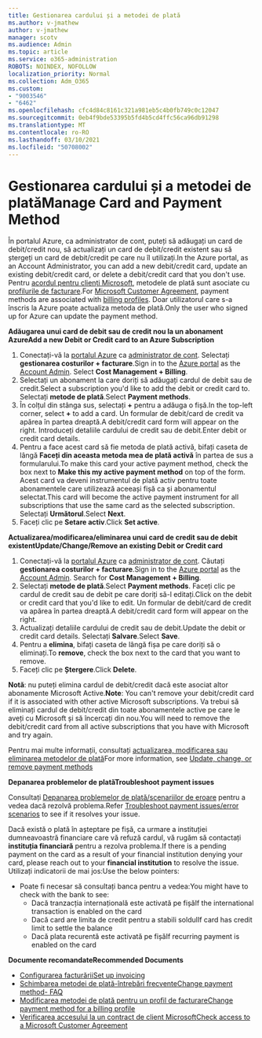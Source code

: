 ```yaml
---
title: Gestionarea cardului și a metodei de plată
ms.author: v-jmathew
author: v-jmathew
manager: scotv
ms.audience: Admin
ms.topic: article
ms.service: o365-administration
ROBOTS: NOINDEX, NOFOLLOW
localization_priority: Normal
ms.collection: Adm_O365
ms.custom:
- "9003546"
- "6462"
ms.openlocfilehash: cfc4d84c8161c321a981eb5c4b0fb749c0c12047
ms.sourcegitcommit: 0eb4f9bde53395b5fd4b5cd4ffc56ca96db91298
ms.translationtype: MT
ms.contentlocale: ro-RO
ms.lasthandoff: 03/10/2021
ms.locfileid: "50708002"
---
```

# <a name="manage-card-and-payment-method"></a><span data-ttu-id="d2edd-102">Gestionarea cardului și a metodei de plată</span><span class="sxs-lookup"><span data-stu-id="d2edd-102">Manage Card and Payment Method</span></span>

<span data-ttu-id="d2edd-103">În portalul Azure, ca administrator de cont, puteți să adăugați un card de debit/credit nou, să actualizați un card de debit/credit existent sau să ștergeți un card de debit/credit pe care nu îl utilizați.</span><span class="sxs-lookup"><span data-stu-id="d2edd-103">In the Azure portal, as an Account Administrator, you can add a new debit/credit card, update an existing debit/credit card, or delete a debit/credit card that you don't use.</span></span> <span data-ttu-id="d2edd-104">Pentru [acordul pentru clienți Microsoft](https://docs.microsoft.com/azure/billing/billing-how-to-change-credit-card?WT.mc_id=Portal-Microsoft_Azure_Support#check-access-to-a-microsoft-customer-agreement), metodele de plată sunt asociate cu [profilurile de facturare](https://docs.microsoft.com/azure/billing/billing-how-to-change-credit-card?WT.mc_id=Portal-Microsoft_Azure_Support#change-payment-method-for-a-billing-profile).</span><span class="sxs-lookup"><span data-stu-id="d2edd-104">For [Microsoft Customer Agreement](https://docs.microsoft.com/azure/billing/billing-how-to-change-credit-card?WT.mc_id=Portal-Microsoft_Azure_Support#check-access-to-a-microsoft-customer-agreement), payment methods are associated with [billing profiles](https://docs.microsoft.com/azure/billing/billing-how-to-change-credit-card?WT.mc_id=Portal-Microsoft_Azure_Support#change-payment-method-for-a-billing-profile).</span></span> <span data-ttu-id="d2edd-105">Doar utilizatorul care s-a înscris la Azure poate actualiza metoda de plată.</span><span class="sxs-lookup"><span data-stu-id="d2edd-105">Only the user who signed up for Azure can update the payment method.</span></span>

<span data-ttu-id="d2edd-106">**Adăugarea unui card de debit sau de credit nou la un abonament Azure**</span><span class="sxs-lookup"><span data-stu-id="d2edd-106">**Add a new Debit or Credit card to an Azure Subscription**</span></span>

1. <span data-ttu-id="d2edd-107">Conectați-vă la [portalul Azure](https://ms.portal.azure.com/) ca [administrator de cont](https://docs.microsoft.com/azure/cost-management-billing/manage/billing-subscription-transfer?WT.mc_id=Portal-Microsoft_Azure_Support#whoisaa). Selectați **gestionarea costurilor + facturare**.</span><span class="sxs-lookup"><span data-stu-id="d2edd-107">Sign in to the [Azure portal](https://ms.portal.azure.com/) as the [Account Admin](https://docs.microsoft.com/azure/cost-management-billing/manage/billing-subscription-transfer?WT.mc_id=Portal-Microsoft_Azure_Support#whoisaa). Select **Cost Management + Billing**.</span></span>
2. <span data-ttu-id="d2edd-108">Selectați un abonament la care doriți să adăugați cardul de debit sau de credit.</span><span class="sxs-lookup"><span data-stu-id="d2edd-108">Select a subscription you'd like to add the debit or credit card to.</span></span> <span data-ttu-id="d2edd-109">Selectați **metode de plată**.</span><span class="sxs-lookup"><span data-stu-id="d2edd-109">Select **Payment methods**.</span></span>
3. <span data-ttu-id="d2edd-110">În colțul din stânga sus, selectați **+** pentru a adăuga o fișă.</span><span class="sxs-lookup"><span data-stu-id="d2edd-110">In the top-left corner, select **+** to add a card.</span></span> <span data-ttu-id="d2edd-111">Un formular de debit/card de credit va apărea în partea dreaptă.</span><span class="sxs-lookup"><span data-stu-id="d2edd-111">A debit/credit card form will appear on the right.</span></span> <span data-ttu-id="d2edd-112">Introduceți detaliile cardului de credit sau de debit.</span><span class="sxs-lookup"><span data-stu-id="d2edd-112">Enter debit or credit card details.</span></span>
4. <span data-ttu-id="d2edd-113">Pentru a face acest card să fie metoda de plată activă, bifați caseta de lângă **Faceți din aceasta metoda mea de plată activă** în partea de sus a formularului.</span><span class="sxs-lookup"><span data-stu-id="d2edd-113">To make this card your active payment method, check the box next to **Make this my active payment method** on top of the form.</span></span> <span data-ttu-id="d2edd-114">Acest card va deveni instrumentul de plată activ pentru toate abonamentele care utilizează aceeași fișă ca și abonamentul selectat.</span><span class="sxs-lookup"><span data-stu-id="d2edd-114">This card will become the active payment instrument for all subscriptions that use the same card as the selected subscription.</span></span> <span data-ttu-id="d2edd-115">Selectați **Următorul**.</span><span class="sxs-lookup"><span data-stu-id="d2edd-115">Select **Next**.</span></span>
5. <span data-ttu-id="d2edd-116">Faceți clic pe **Setare activ**.</span><span class="sxs-lookup"><span data-stu-id="d2edd-116">Click **Set active**.</span></span> 
 
<span data-ttu-id="d2edd-117">**Actualizarea/modificarea/eliminarea unui card de credit sau de debit existent**</span><span class="sxs-lookup"><span data-stu-id="d2edd-117">**Update/Change/Remove an existing Debit or Credit card**</span></span>

1.  <span data-ttu-id="d2edd-118">Conectați-vă la [portalul Azure](https://portal.azure.com/) ca [administrator de cont](https://docs.microsoft.com/azure/billing/billing-subscription-transfer?WT.mc_id=Portal-Microsoft_Azure_Support#whoisaa). Căutați **gestionarea costurilor + facturare**.</span><span class="sxs-lookup"><span data-stu-id="d2edd-118">Sign in to the [Azure portal](https://portal.azure.com/) as the [Account Admin](https://docs.microsoft.com/azure/billing/billing-subscription-transfer?WT.mc_id=Portal-Microsoft_Azure_Support#whoisaa). Search for **Cost Management + Billing**.</span></span>
2.  <span data-ttu-id="d2edd-119">Selectați **metode de plată**.</span><span class="sxs-lookup"><span data-stu-id="d2edd-119">Select **Payment methods**.</span></span> <span data-ttu-id="d2edd-120">Faceți clic pe cardul de credit sau de debit pe care doriți să-l editați.</span><span class="sxs-lookup"><span data-stu-id="d2edd-120">Click on the debit or credit card that you'd like to edit.</span></span> <span data-ttu-id="d2edd-121">Un formular de debit/card de credit va apărea în partea dreaptă.</span><span class="sxs-lookup"><span data-stu-id="d2edd-121">A debit/credit card form will appear on the right.</span></span>
3.  <span data-ttu-id="d2edd-122">Actualizați detaliile cardului de credit sau de debit.</span><span class="sxs-lookup"><span data-stu-id="d2edd-122">Update the debit or credit card details.</span></span> <span data-ttu-id="d2edd-123">Selectați **Salvare**.</span><span class="sxs-lookup"><span data-stu-id="d2edd-123">Select **Save**.</span></span>
4.  <span data-ttu-id="d2edd-124">Pentru a **elimina**, bifați caseta de lângă fișa pe care doriți să o eliminați.</span><span class="sxs-lookup"><span data-stu-id="d2edd-124">To **remove**, check the box next to the card that you want to remove.</span></span>
5.  <span data-ttu-id="d2edd-125">Faceți clic pe **Ștergere**.</span><span class="sxs-lookup"><span data-stu-id="d2edd-125">Click **Delete**.</span></span>

<span data-ttu-id="d2edd-126">**Notă**: nu puteți elimina cardul de debit/credit dacă este asociat altor abonamente Microsoft Active.</span><span class="sxs-lookup"><span data-stu-id="d2edd-126">**Note**: You can't remove your debit/credit card if it is associated with other active Microsoft subscriptions.</span></span> <span data-ttu-id="d2edd-127">Va trebui să eliminați cardul de debit/credit din toate abonamentele active pe care le aveți cu Microsoft și să încercați din nou.</span><span class="sxs-lookup"><span data-stu-id="d2edd-127">You will need to remove the debit/credit card from all active subscriptions that you have with Microsoft and try again.</span></span>

<span data-ttu-id="d2edd-128">Pentru mai multe informații, consultați [actualizarea, modificarea sau eliminarea metodelor de plată](https://docs.microsoft.com/azure/billing/billing-how-to-change-credit-card?WT.mc_id=Portal-Microsoft_Azure_Support)</span><span class="sxs-lookup"><span data-stu-id="d2edd-128">For more information, see [Update, change, or remove payment methods](https://docs.microsoft.com/azure/billing/billing-how-to-change-credit-card?WT.mc_id=Portal-Microsoft_Azure_Support)</span></span>

<span data-ttu-id="d2edd-129">**Depanarea problemelor de plată**</span><span class="sxs-lookup"><span data-stu-id="d2edd-129">**Troubleshoot payment issues**</span></span>

<span data-ttu-id="d2edd-130">Consultați [Depanarea problemelor de plată/scenariilor de eroare](https://docs.microsoft.com/azure/cost-management-billing/manage/billing-troubleshoot-azure-payment-issues) pentru a vedea dacă rezolvă problema.</span><span class="sxs-lookup"><span data-stu-id="d2edd-130">Refer [Troubleshoot payment issues/error scenarios](https://docs.microsoft.com/azure/cost-management-billing/manage/billing-troubleshoot-azure-payment-issues) to see if it resolves your issue.</span></span>

<span data-ttu-id="d2edd-131">Dacă există o plată în așteptare pe fișă, ca urmare a instituției dumneavoastră financiare care vă refuză cardul, vă rugăm să contactați **instituția financiară** pentru a rezolva problema.</span><span class="sxs-lookup"><span data-stu-id="d2edd-131">If there is a pending payment on the card as a result of your financial institution denying your card, please reach out to your **financial institution** to resolve the issue.</span></span> <span data-ttu-id="d2edd-132">Utilizați indicatorii de mai jos:</span><span class="sxs-lookup"><span data-stu-id="d2edd-132">Use the below pointers:</span></span>

- <span data-ttu-id="d2edd-133">Poate fi necesar să consultați banca pentru a vedea:</span><span class="sxs-lookup"><span data-stu-id="d2edd-133">You might have to check with the bank to see:</span></span> 
    - <span data-ttu-id="d2edd-134">Dacă tranzacția internațională este activată pe fișă</span><span class="sxs-lookup"><span data-stu-id="d2edd-134">If the international transaction is enabled on the card</span></span>
    - <span data-ttu-id="d2edd-135">Dacă card are limita de credit pentru a stabili soldul</span><span class="sxs-lookup"><span data-stu-id="d2edd-135">If card has credit limit to settle the balance</span></span>
    - <span data-ttu-id="d2edd-136">Dacă plata recurentă este activată pe fișă</span><span class="sxs-lookup"><span data-stu-id="d2edd-136">If recurring payment is enabled on the card</span></span>

<span data-ttu-id="d2edd-137">**Documente recomandate**</span><span class="sxs-lookup"><span data-stu-id="d2edd-137">**Recommended Documents**</span></span>

- [<span data-ttu-id="d2edd-138">Configurarea facturării</span><span class="sxs-lookup"><span data-stu-id="d2edd-138">Set up invoicing</span></span>](https://docs.microsoft.com/azure/cost-management-billing/manage/pay-by-invoice)
- [<span data-ttu-id="d2edd-139">Schimbarea metodei de plată-întrebări frecvente</span><span class="sxs-lookup"><span data-stu-id="d2edd-139">Change payment method- FAQ</span></span>](https://docs.microsoft.com/azure/cost-management-billing/manage/change-credit-card?WT.mc_id=Portal-Microsoft_Azure_Support#frequently-asked-questions)
- [<span data-ttu-id="d2edd-140">Modificarea metodei de plată pentru un profil de facturare</span><span class="sxs-lookup"><span data-stu-id="d2edd-140">Change payment method for a billing profile</span></span>](https://docs.microsoft.com/azure/cost-management-billing/manage/change-credit-card?WT.mc_id=Portal-Microsoft_Azure_Support#change-payment-method-for-a-billing-profile)
- [<span data-ttu-id="d2edd-141">Verificarea accesului la un contract de client Microsoft</span><span class="sxs-lookup"><span data-stu-id="d2edd-141">Check access to a Microsoft Customer Agreement</span></span>](https://docs.microsoft.com/azure/cost-management-billing/manage/change-credit-card?WT.mc_id=Portal-Microsoft_Azure_Support#check-access-to-a-microsoft-customer-agreement)
